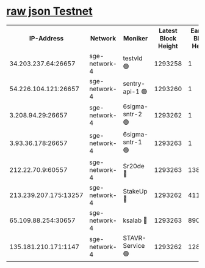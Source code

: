 
[raw json Testnet](https://rpc-check.sget.stavr.tech/sget/rpc-sget-result.json)
=


<table><tr><th>IP-Address</th><th>Network</th><th>Moniker</th><th>Latest Block Height</th><th>Earliest Block Height</th><th>Catching Up</th><th>Tx Index</th><th>Voting Power</th><th>Scan Time</th></tr><tr><td>34.203.237.64:26657</td><td>sge-network-4</td><td>testvld 🟢</td><td>1293258</td><td>1</td><td>False</td><td>on</td><td>0</td><td>2024-01-27T11:49:09.010562149UTC</td></tr><tr><td>54.226.104.121:26657</td><td>sge-network-4</td><td>sentry-api-1 🟢</td><td>1293260</td><td>1</td><td>False</td><td>on</td><td>0</td><td>2024-01-27T11:49:23.927205936UTC</td></tr><tr><td>3.208.94.29:26657</td><td>sge-network-4</td><td>6sigma-sntr-2 🟢</td><td>1293262</td><td>1</td><td>False</td><td>on</td><td>0</td><td>2024-01-27T11:49:34.102428697UTC</td></tr><tr><td>3.93.36.178:26657</td><td>sge-network-4</td><td>6sigma-sntr-1 🟢</td><td>1293263</td><td>1</td><td>False</td><td>on</td><td>0</td><td>2024-01-27T11:49:36.910226862UTC</td></tr><tr><td>212.22.70.9:60557</td><td>sge-network-4</td><td>Sr20de 🔴</td><td>1293263</td><td>138001</td><td>False</td><td>on</td><td>104</td><td>2024-01-27T11:49:39.829068891UTC</td></tr><tr><td>213.239.207.175:13257</td><td>sge-network-4</td><td>StakeUp 🔴</td><td>1293262</td><td>411001</td><td>False</td><td>off</td><td>100</td><td>2024-01-27T11:49:32.933391193UTC</td></tr><tr><td>65.109.88.254:30657</td><td>sge-network-4</td><td>ksalab 🔴</td><td>1293263</td><td>890001</td><td>False</td><td>off</td><td>1148</td><td>2024-01-27T11:49:37.307646523UTC</td></tr><tr><td>135.181.210.171:1147</td><td>sge-network-4</td><td>STAVR-Service 🟢</td><td>1293262</td><td>1289001</td><td>False</td><td>on</td><td>0</td><td>2024-01-27T11:49:33.384755253UTC</td></tr></table>
